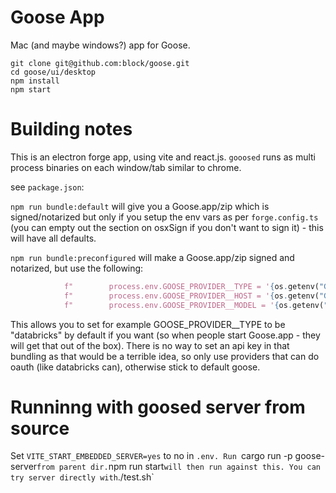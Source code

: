 # Goose App

Mac (and maybe windows?) app for Goose. 

```
git clone git@github.com:block/goose.git
cd goose/ui/desktop
npm install
npm start
```

# Building notes

This is an electron forge app, using vite and react.js. `gooosed` runs as multi process binaries on each window/tab similar to chrome.

see `package.json`: 

`npm run bundle:default` will give you a Goose.app/zip which is signed/notarized but only if you setup the env vars as per `forge.config.ts` (you can empty out the section on osxSign if you don't want to sign it) - this will have all defaults.

`npm run bundle:preconfigured` will make a Goose.app/zip signed and notarized, but use the following:

```python
            f"        process.env.GOOSE_PROVIDER__TYPE = '{os.getenv("GOOSE_BUNDLE_TYPE")}';",
            f"        process.env.GOOSE_PROVIDER__HOST = '{os.getenv("GOOSE_BUNDLE_HOST")}';",
            f"        process.env.GOOSE_PROVIDER__MODEL = '{os.getenv("GOOSE_BUNDLE_MODEL")}';"
```

This allows you to set for example GOOSE_PROVIDER__TYPE to be "databricks" by default if you want (so when people start Goose.app - they will get that out of the box). There is no way to set an api key in that bundling as that would be a terrible idea, so only use providers that can do oauth (like databricks can), otherwise stick to default goose.


# Runninng with goosed server from source

Set `VITE_START_EMBEDDED_SERVER=yes` to no in `.env.
Run `cargo run -p goose-server` from parent dir.
`npm run start` will then run against this.
You can try server directly with `./test.sh`
